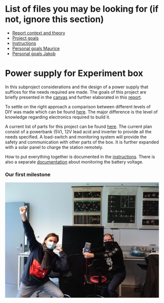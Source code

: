 # List of files you may be looking for (if not, ignore this section)
- [Report context and theory](./documentation/report_context_theory.md)
- [Project goals](./documentation/project_foals.md)
- [Instructions](./documentation/Instructions.md)
- [Personal goals Maurice](./documentation/Personal_Goals_Maurice.md)
- [Personal goals Jakob](./documentation/personal_goals_jakob.md)

# Power supply for Experiment box

In this subproject considerations and the design of a power supply that suffices for the needs required are made.
The goals of this project are briefly presented in the [canvas](./documentation/project_canvas_ps.pptx) and further elaborated in this [report](./documentation/report_context_theory.md).

To settle on the right approach a comparison between different levels of DIY was made which can be found [here](./documentation/Comparison_powerbank_DIY.md).
The major difference is the level of knowledge regarding electronics required to build it.

A current list of parts for this project can be found [here](./documentation/list_of_components.md).
The current plan consist of a powerbank (5V), 12V lead acid and inverter to provide all the needs specified.
A load-switch and monitoring system will provide the safety and communication with other parts of the box.
It is further expanded with a solar panel to charge the station remotely.

How to put everything together is documented in the [instructions](./documentation/Instructions.md). 
There is also a separate [documentation](./documentation/Arduino/Arduino_Instructions.md) about monitoring the battery voltage.

### Our first milestone
![milestone](./documentation/images/milestone.jpeg)
